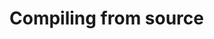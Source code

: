 
<!-- SPDX-License-Identifier: LicenseRef-DPS8M-Doc OR LicenseRef-CF-GAL -->
<!-- SPDX-FileCopyrightText: 2022-2023 The DPS8M Development Team -->
<!-- scspell-id: 7d696b74-3233-11ed-a8ff-80ee73e9b8e7 -->

<!-- pagebreak -->

# Compiling from source

